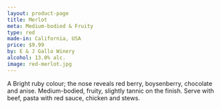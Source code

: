 ```yaml
---
layout: product-page
title: Merlot
meta: Medium-bodied & Fruity
type: red
made-in: California, USA
price: $9.99
by: E & J Gallo Winery
alcohol: 13.0% alc.
image: red-merlot.jpg
---
```


A Bright ruby colour; the nose reveals red berry, boysenberry, chocolate and anise. Medium-bodied, fruity, slightly tannic on the finish. Serve with beef, pasta with red sauce, chicken and stews. 